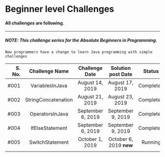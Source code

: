 # Beginner level Challenges 

#### All challenges are following.

-------------------------------------------------

##### NOTE: _This challenge series for the Absolute Beginners in Programming._

    New programmers have a change to learn Java programming with simple challenges 

| S. No.    | Challenge Name      |   Challenge Date    | Solution post Date                 |   Status   |
| ---:      |        :---:        |        :---:        |        :---:                       |    :---:   |
|   #001    |  VariablesInJava    |   August 14, 2019   |  August 17, 2019                   | Completed  |
|   #002    |  StringConcatenation|   August 21, 2019   |  August 23, 2019                   | Completed  |
|   #003    |  OperatorsInJava    |  September 6, 2019  |  September 9, 2019                 | Completed  |
|   #004    |  IfElseStatement    |  September 6, 2019  |  September 9, 2019                 | Completed  |
|   #005    |  SwitchStatement    |  October 1, 2019    |  October 6, 2019  __new__          | Running    |
|           |                     |                     |                                    |            |
